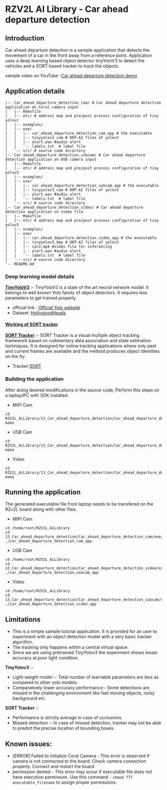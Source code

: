# RZV2L AI Library - Car ahead departure detection

## Introduction
Car ahead departure detection is a sample application that detects the movement of a car in the front away from a reference point.
Application uses a deep learning based object detector tinyYoloV3 to detect the vehicles and a SORT based tracker to track the objects. 

sample video on YouTube -[Car ahead departure detection demo](https://youtu.be/D-CIsxR5cac)

## Application details
```
|-- Car_ahead_departure_detection_cam/ # Car ahead departure detection application on Coral camera input
|   |-- Makefile
|   |-- etc/ # address map and pre/post process configuration of tiny yolovc
|   |-- examples/
|   |-- exe/
|   |   |-- car_ahead_departure_detection_cam_app # the executable
|   |   |-- tinyyolov3_cam # DRP-AI files of yolov3
|   |   |-- alert.wav #audio alert 
|   |   `-- labels.txt  # label file
|   `-- src/ # source code directory
|-- Car_ahead_departure_detection_usbcam/ # Car ahead departure detection application on USB camera input
|   |-- Makefile
|   |-- etc/ # address map and pre/post process configuration of tiny yolov3
|   |-- examples/
|   |-- exe/
|   |   |-- car_ahead_departure_detection_usbcam_app # the executable
|   |   |-- tinyyolov3_cam # DRP-AI files of yolov3
|   |   |-- alert.wav #audio alert 
|   |   `-- labels.txt  # label file
|   `-- src/ # source code directory
|-- Car_ahead_departure_detection_video/ # Car ahead departure detection application on video file
|   |-- Makefile
|   |-- etc/ # address map and pre/post process configuration of tiny yolov3
|   |-- examples/
|   |-- exe/
|   |   |-- car_ahead_departure_detection_video_app # the executable
|   |   |-- tinyyolov3_bmp # DRP-AI files of yolov3
|   |   |-- car2.mp4 #video file for inferencing
|   |   |-- alert.wav #audio alert 
|   |   `-- labels.txt  # label file
|   `-- src/ # source code directory
`-- README.md
```
###  Deep learning model details

**<ins>TinyYoloV3</ins>** :- TinyYoloV3 is a state of the art neural network model. It belongs to well known Yolo family of object detectors. It requires less parameters to get  trained properly. 
- official link : [ Official Yolo website](https://pjreddie.com/darknet/yolo/)
- Dataset: [HollywoodHeads](https://www.di.ens.fr/willow/research/headdetection/)


#### <ins>Working of SORT tracker</ins>
**<ins>SORT Tracker</ins>** :- SORT Tracker is a visual multiple object tracking framework based on rudimentary data association and state estimation techniques. It is designed for online tracking applications where only past and current frames are available and the method produces object identities on the fly.
- Tracker:[SORT](https://github.com/yasenh/sort-cpp)

### Building the application 
After doing desired modifications in the source code, Perform this steps on a laptop/PC with SDK installed.
- MIPI Cam
~~~ 
cd RZV2L_AiLibrary/13_Car_ahead_departure_detection/Car_ahead_departure_detection_cam
make
~~~
- USB Cam
~~~ 
cd RZV2L_AiLibrary/13_Car_ahead_departure_detection/Car_ahead_departure_detection_usbcam
make
~~~
- Video
~~~ 
cd RZV2L_AiLibrary/13_Car_ahead_departure_detection/Car_ahead_departure_detection_video
make
~~~

## Running the application
The generated executable file from laptop needs to be transfered on the RZv2L board along with other files.

- MIPI Cam
~~~ 
cd /home/root/RZV2L_AiLibrary 
cd 13_Car_ahead_departure_detection/Car_ahead_departure_detection_cam/exe/
./car_ahead_departure_detection_cam_app 
~~~
- USB Cam
~~~ 
cd /home/root/RZV2L_AiLibrary 
cd 13_Car_ahead_departure_detection/Car_ahead_departure_detection_video/exe/
./car_ahead_departure_detection_usbcam_app 
~~~
- Video
~~~ 
cd /home/root/RZV2L_AiLibrary 
cd 13_Car_ahead_departure_detection/Car_ahead_departure_detection_usbcam/exe/
./car_ahead_departure_detection_video_app 
~~~
 
 ## Limitations
- This is a simple sample tutorial application. It is provided for an user to experiment with an object detection model with a very basic tracker algorithm. 
- The tracking only happens within a central virtual space.
- Since we are using pretrained TinyYolov3 the experiment shows lesser accuracy at poor light condition.

**TinyYolov3** :- 
- Light-weight model :- Total number of learnable parameters are less as compared to other yolo models.
- Comparatively lower accuracy performance:- Some detections are missed in the challenging environment like fast moving objects, noisy background etc.

**SORT Tracker** :- 
- Performance is strictly average in case of occlusions.
- Missed detection :- In case of missed detection, tracker may not be able to predict the precise location of bounding boxes.

## Known issues:
- [ERROR] Failed to initialize Coral Camera - This error is observed if camera is not connected to the board. Check camera connection properly. Connect and restart the board.
- permission denied - This error may occur if executable file does not have execution permission. Use this command - `chmod 777 executable_filename` to assign proper permissions.  

